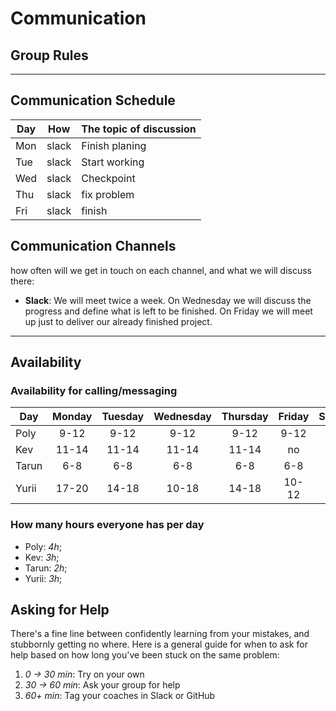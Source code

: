 # Communication

## Group Rules

---

## Communication Schedule

| Day |  How  | The topic of discussion |
| --- | :---: | ----------------------- |
| Mon | slack | Finish planing          |
| Tue | slack | Start working           |
| Wed | slack | Checkpoint              |
| Thu | slack | fix problem             |
| Fri | slack | finish                  |

## Communication Channels

how often will we get in touch on each channel, and what we will discuss there:

- **Slack**: We will meet twice a week. On Wednesday we will discuss the
  progress and define what is left to be finished. On Friday we will meet up
  just to deliver our already finished project.

---

## Availability

### Availability for calling/messaging

| Day   | Monday | Tuesday | Wednesday | Thursday | Friday | Saturday | Sunday |
| ----- | :----: | :-----: | :-------: | :------: | :----: | :------: | :----: |
| Poly  |  9-12  |  9-12   |   9-12    |   9-12   |  9-12  |   9-12   |  9-12  |
| Kev   | 11-14  |  11-14  |   11-14   |  11-14   |   no   |    no    |   no   |
| Tarun |  6-8   |   6-8   |    6-8    |   6-8    |  6-8   |    no    |   no   |
| Yurii | 17-20  |  14-18  |   10-18   |  14-18   | 10-12  |    no    |   no   |

### How many hours everyone has per day

- Poly: _4h_;
- Kev: _3h_;
- Tarun: _2h_;
- Yurii: _3h_;

## Asking for Help

There's a fine line between confidently learning from your mistakes, and
stubbornly getting no where. Here is a general guide for when to ask for help
based on how long you've been stuck on the same problem:

1. _0 -> 30 min_: Try on your own
2. _30 -> 60 min_: Ask your group for help
3. _60+ min_: Tag your coaches in Slack or GitHub
